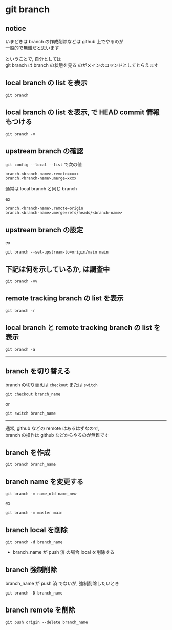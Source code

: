 
# git branch


## notice

いまどきは branch の作成削除などは github 上でやるのが  
一般的で無難だと思います

ということで, 自分としては  
git branch は branch の状態を見る のがメインのコマンドとしてとらえます


## local branch の list を表示

```
git branch
```


## local branch の list を表示, で HEAD commit 情報 もつける

```
git branch -v
```


## upstream branch の確認

`git config --local --list` で次の値

```
branch.<branch-name>.remote=xxxx
branch.<branch-name>.merge=xxxx
```

通常は local branch と同じ branch

ex

```
branch.<branch-name>.remote=origin
branch.<branch-name>.merge=refs/heads/<branch-name>
```

## upstream branch の設定

ex

```
git branch --set-upstream-to=origin/main main
```


## 下記は何を示しているか, は調査中

```
git branch -vv
```


## remote tracking branch の list を表示

```
git branch -r
```


## local branch と remote tracking branch の list を表示

```
git branch -a
```


---

## branch を切り替える

branch の切り替えは `checkout` または `switch`

```
git checkout branch_name
```

or

```
git switch branch_name
```


---

通常, github などの remote はあるはずなので,  
branch の操作は github などからやるのが無難です


## branch を作成

```
git branch branch_name
```


## branch name を変更する

```
git branch -m name_old name_new
```

ex

```
git branch -m master main
```


## branch local を削除

```
git branch -d branch_name
```

- branch_name が push 済 の場合 local を削除する


## branch 強制削除

branch_name が push 済 でないが, 強制削除したいとき

```
git branch -D branch_name
```


## branch remote を削除

```
git push origin --delete branch_name
```


